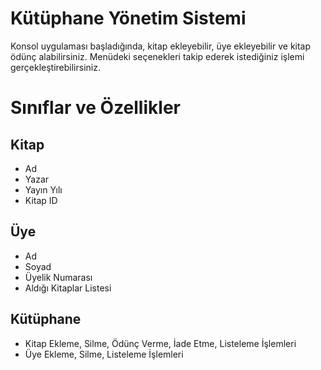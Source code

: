 # Kütüphane Yönetim Sistemi
Konsol uygulaması başladığında, kitap ekleyebilir, üye ekleyebilir ve kitap ödünç alabilirsiniz.
Menüdeki seçenekleri takip ederek istediğiniz işlemi gerçekleştirebilirsiniz.
# Sınıflar ve Özellikler
## Kitap

- Ad
- Yazar
- Yayın Yılı
- Kitap ID
## Üye

- Ad
- Soyad
- Üyelik Numarası
- Aldığı Kitaplar Listesi
## Kütüphane

- Kitap Ekleme, Silme, Ödünç Verme, İade Etme, Listeleme İşlemleri
- Üye Ekleme, Silme, Listeleme İşlemleri
